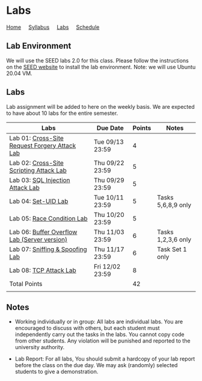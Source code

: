 # Labs

[Home](./index.md) &nbsp;&nbsp;&nbsp; [Syllabus](./syllabus.md)  &nbsp;&nbsp;&nbsp; [Labs](./labs.md) &nbsp;&nbsp;&nbsp; [Schedule](./schedule.md)

## Lab Environment

We will use the SEED labs 2.0 for this class. Please follow the instructions
on the [SEED website](https://seedsecuritylabs.org/labsetup.html) to install
the lab environment. Note: we will use Ubuntu 20.04 VM.

## Labs

Lab assignment will be added to here on the weekly basis. We are expected to have 
about 10 labs for the entire semester. 

| Labs   | Due Date | Points | Notes |
| ---    | ---      | ---    | ---   |
| Lab 01: [Cross-Site Request Forgery Attack Lab](https://seedsecuritylabs.org/Labs_20.04/Web/Web_CSRF_Elgg/) | Tue 09/13 23:59 | 4 |
| Lab 02: [Cross-Site Scripting Attack Lab](https://seedsecuritylabs.org/Labs_20.04/Web/Web_XSS_Elgg/) | Thu 09/22 23:59 | 5 |
| Lab 03: [SQL Injection Attack Lab](https://seedsecuritylabs.org/Labs_20.04/Web/Web_SQL_Injection/) | Thu 09/29 23:59 | 5 |
| Lab 04: [Set-UID Lab](https://seedsecuritylabs.org/Labs_20.04/Software/Environment_Variable_and_SetUID/) | Tue 10/11 23:59 | 5 | Tasks 5,6,8,9 only 
| Lab 05: [Race Condition Lab](https://seedsecuritylabs.org/Labs_20.04/Software/Race_Condition/) | Thu 10/20 23:59 | 5 | 
| Lab 06: [Buffer Overflow Lab (Server version)](https://seedsecuritylabs.org/Labs_20.04/Software/Buffer_Overflow_Server/) | Thu 11/03 23:59 | 6 | Tasks 1,2,3,6 only 
| Lab 07: [Sniffing & Spoofing Lab](https://seedsecuritylabs.org/Labs_20.04/Networking/Sniffing_Spoofing/) | Thu 11/17 23:59 | 6 | Task Set 1 only 
| Lab 08: [TCP Attack Lab](https://seedsecuritylabs.org/Labs_20.04/Networking/TCP_Attacks/) | Fri 12/02 23:59 | 8 | 
| Total Points |   | 42 |
|  |   ||

## Notes

 - Working individually or in group: All labs are individual labs. You are 
   encouraged to discuss with others, but each student must independently
   carry out the tasks in the labs. You cannot copy code from other students.
   Any violation will be punished and reported to the university authority.

 - Lab Report: For all labs, You should submit a hardcopy of your lab report
   before the class on the due day. We may ask (randomly) selected students to
   give a demonstration.
